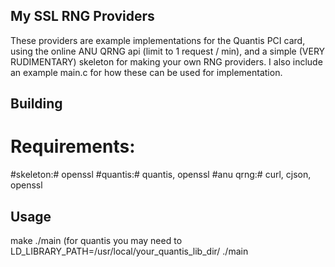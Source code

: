 ## My SSL RNG Providers ##

These providers are example implementations for the Quantis PCI card, using the online ANU QRNG api (limit to 1 request / min), and a simple (VERY RUDIMENTARY) skeleton for making your own RNG providers.
I also include an example main.c for how these can be used for implementation.

## Building ##
# Requirements: #
  #skeleton:# openssl
  #quantis:# quantis, openssl
  #anu qrng:# curl, cjson, openssl

## Usage ##
  make
  ./main
  (for quantis you may need to LD_LIBRARY_PATH=/usr/local/your_quantis_lib_dir/ ./main
